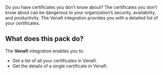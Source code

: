Do you have certificates you don’t know about?
The certificates you don’t know about can be dangerous to your organization’s security, availability, and productivity. The Venafi integration provides you with a detailed list of your certificates.


## What does this pack do?

The **Venafi** integration enables you to:

- Get a list of all your certificates in Venafi.
- Get the details of a single certificate in Venafi.
